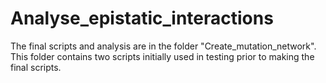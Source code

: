 # Analyse_epistatic_interactions

The final scripts and analysis are in the folder "Create_mutation_network". This folder contains two scripts initially used in testing prior to making the final scripts.
